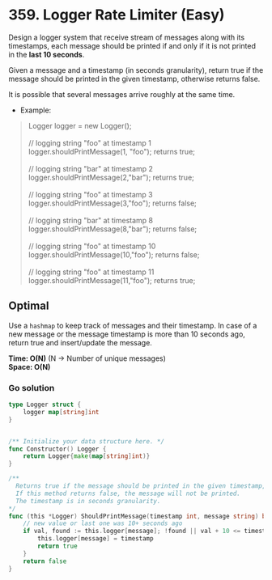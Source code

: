 # 359. Logger Rate Limiter (Easy)

Design a logger system that receive stream of messages along with its timestamps, each message
should be printed if and only if it is not printed in the **last 10 seconds**.

Given a message and a timestamp (in seconds granularity), return true if the message should be
printed in the given timestamp, otherwise returns false.

It is possible that several messages arrive roughly at the same time.

- Example:
> Logger logger = new Logger(); <br><br>
> // logging string "foo" at timestamp 1 <br>
> logger.shouldPrintMessage(1, "foo"); returns true; <br><br>
> // logging string "bar" at timestamp 2 <br>
> logger.shouldPrintMessage(2,"bar"); returns true; <br><br>
> // logging string "foo" at timestamp 3 <br>
> logger.shouldPrintMessage(3,"foo"); returns false; <br><br>
> // logging string "bar" at timestamp 8 <br>
> logger.shouldPrintMessage(8,"bar"); returns false; <br><br>
> // logging string "foo" at timestamp 10 <br>
> logger.shouldPrintMessage(10,"foo"); returns false; <br><br>
> // logging string "foo" at timestamp 11 <br>
> logger.shouldPrintMessage(11,"foo"); returns true;

## Optimal
Use a `hashmap` to keep track of messages and their timestamp. In case of a new message or the
message timestamp is more than 10 seconds ago, return true and insert/update the message.

**Time: O(N)** (N -> Number of unique messages) <br> **Space: O(N)**

### Go solution
```go
type Logger struct {
    logger map[string]int
}


/** Initialize your data structure here. */
func Constructor() Logger {
    return Logger{make(map[string]int)}
}

/** 
  Returns true if the message should be printed in the given timestamp, otherwise returns false.
  If this method returns false, the message will not be printed.
  The timestamp is in seconds granularity.
*/
func (this *Logger) ShouldPrintMessage(timestamp int, message string) bool {
    // new value or last one was 10+ seconds ago
    if val, found := this.logger[message]; !found || val + 10 <= timestamp {
        this.logger[message] = timestamp
        return true
    }
    return false
}
```
